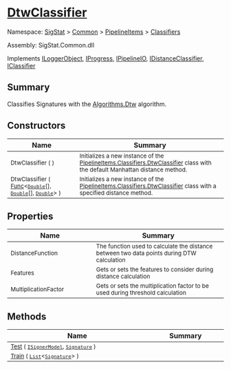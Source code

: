 # [DtwClassifier](./DtwClassifier.md)

Namespace: [SigStat]() > [Common](./../../README.md) > [PipelineItems]() > [Classifiers](./README.md)

Assembly: SigStat.Common.dll

Implements [ILoggerObject](./../../ILoggerObject.md), [IProgress](./../../Helpers/IProgress.md), [IPipelineIO](./../../Pipeline/IPipelineIO.md), [IDistanceClassifier](./../../Pipeline/IDistanceClassifier.md), [IClassifier](./../../Pipeline/IClassifier.md)

## Summary
Classifies Signatures with the [Algorithms.Dtw](https://github.com/hargitomi97/sigstat/blob/master/docs/md/SigStat/Common/Algorithms/Dtw.md) algorithm.

## Constructors

| Name | Summary | 
| --- | --- | 
| <sub>DtwClassifier (  )</sub><img width=200 unselectable="on"/>  | <sub>Initializes a new instance of the [PipelineItems.Classifiers.DtwClassifier](https://github.com/hargitomi97/sigstat/blob/master/docs/md/SigStat/Common/PipelineItems/Classifiers/DtwClassifier.md) class with the default Manhattan distance method.</sub><img width=200 unselectable="on"/>  | <br>
| <sub>DtwClassifier ( [Func](https://docs.microsoft.com/en-us/dotnet/api/System.Func-3)\<[`Double`](https://docs.microsoft.com/en-us/dotnet/api/System.Double)[], [`Double`](https://docs.microsoft.com/en-us/dotnet/api/System.Double)[], [`Double`](https://docs.microsoft.com/en-us/dotnet/api/System.Double)> )</sub><img width=200 unselectable="on"/>  | <sub>Initializes a new instance of the [PipelineItems.Classifiers.DtwClassifier](https://github.com/hargitomi97/sigstat/blob/master/docs/md/SigStat/Common/PipelineItems/Classifiers/DtwClassifier.md) class with a specified distance method.</sub><img width=200 unselectable="on"/>  | <br>


## Properties

| Name | Summary | 
| --- | --- | 
| <sub>DistanceFunction</sub><img width=200 unselectable="on"/>  | <sub>The function used to calculate the distance between two data points during DTW calculation</sub><img width=200 unselectable="on"/>  | <br>
| <sub>Features</sub><img width=200 unselectable="on"/>  | <sub>Gets or sets the features to consider during distance calculation</sub><img width=200 unselectable="on"/>  | <br>
| <sub>MultiplicationFactor</sub><img width=200 unselectable="on"/>  | <sub>Gets or sets the multiplication factor to be used during threshold calculation</sub><img width=200 unselectable="on"/>  | <br>


## Methods

| Name | Summary | 
| --- | --- | 
| <sub>[Test](./Methods/DtwClassifier-100663857.md) ( [`ISignerModel`](./../../Pipeline/ISignerModel.md), [`Signature`](./../../Signature.md) )</sub><img width=200 unselectable="on"/>  | <sub></sub><img width=200 unselectable="on"/>  | <br>
| <sub>[Train](./Methods/DtwClassifier-100663856.md) ( [`List`](https://docs.microsoft.com/en-us/dotnet/api/System.Collections.Generic.List-1)\<[`Signature`](./../../Signature.md)> )</sub><img width=200 unselectable="on"/>  | <sub></sub><img width=200 unselectable="on"/>  | <br>


